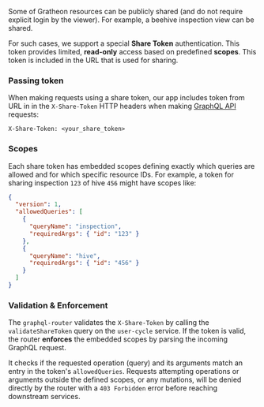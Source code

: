 Some of Gratheon resources can be publicly shared (and do not require explicit login by the viewer). For example, a beehive inspection view can be shared. 

For such cases, we support a special **Share Token** authentication. This token provides limited, **read-only** access based on predefined **scopes**. This token is included in the URL that is used for sharing.

### Passing token
When making requests using a share token, our app includes token from URL in in the `X-Share-Token` HTTP headers when making [GraphQL API](GraphQL%20API.md) requests:
```
X-Share-Token: <your_share_token>
```
### Scopes

Each share token has embedded scopes defining exactly which queries are allowed and for which specific resource IDs. For example, a token for sharing inspection `123` of hive `456` might have scopes like:
```json
{
  "version": 1,
  "allowedQueries": [
	{
	  "queryName": "inspection",
	  "requiredArgs": { "id": "123" }
	},
	{
	  "queryName": "hive",
	  "requiredArgs": { "id": "456" }
	}
  ]
}
```

### Validation & Enforcement

The `graphql-router` validates the `X-Share-Token` by calling the `validateShareToken` query on the `user-cycle` service. If the token is valid, the router **enforces** the embedded scopes by parsing the incoming GraphQL request. 

It checks if the requested operation (query) and its arguments match an entry in the token's `allowedQueries`. Requests attempting operations or arguments outside the defined scopes, or any mutations, will be denied directly by the router with a `403 Forbidden` error before reaching downstream services.
